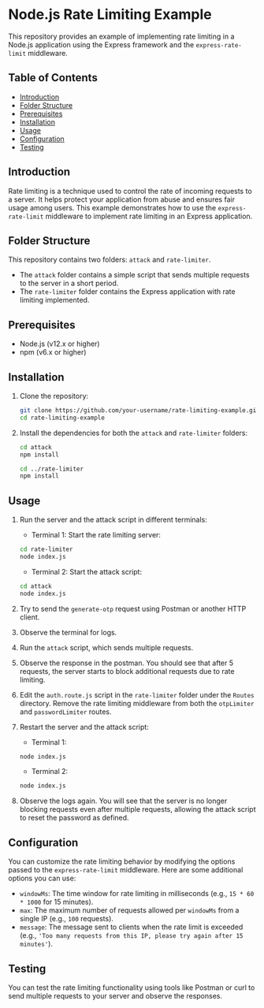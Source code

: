 # Node.js Rate Limiting Example

This repository provides an example of implementing rate limiting in a Node.js application using the Express framework and the `express-rate-limit` middleware.

## Table of Contents

- [Introduction](#introduction)
- [Folder Structure](#folder-structure)
- [Prerequisites](#prerequisites)
- [Installation](#installation)
- [Usage](#usage)
- [Configuration](#configuration)
- [Testing](#testing)


## Introduction

Rate limiting is a technique used to control the rate of incoming requests to a server. It helps protect your application from abuse and ensures fair usage among users. This example demonstrates how to use the `express-rate-limit` middleware to implement rate limiting in an Express application.

## Folder Structure

This repository contains two folders: `attack` and `rate-limiter`.

- The `attack` folder contains a simple script that sends multiple requests to the server in a short period.
- The `rate-limiter` folder contains the Express application with rate limiting implemented.

## Prerequisites

- Node.js (v12.x or higher)
- npm (v6.x or higher)

## Installation

1. Clone the repository:

    ```bash
    git clone https://github.com/your-username/rate-limiting-example.git
    cd rate-limiting-example
    ```

2. Install the dependencies for both the `attack` and `rate-limiter` folders:

    ```bash
    cd attack
    npm install
    ```

    ```bash
    cd ../rate-limiter
    npm install
    ```

## Usage

1. Run the server and the attack script in different terminals:

    - Terminal 1: Start the rate limiting server:

    ```bash
    cd rate-limiter
    node index.js
    ```

    - Terminal 2: Start the attack script:

    ```bash
    cd attack
    node index.js
    ```

2. Try to send the `generate-otp` request using Postman or another HTTP client.

3. Observe the terminal for logs.

4. Run the `attack` script, which sends multiple requests.

5. Observe the response in the postman. You should see that after 5 requests, the server starts to block additional requests due to rate limiting.

6. Edit the `auth.route.js` script in the `rate-limiter` folder under the `Routes` directory. Remove the rate limiting middleware from both the `otpLimiter` and `passwordLimiter` routes.

7. Restart the server and the attack script:

    - Terminal 1:

    ```bash
    node index.js
    ```

    - Terminal 2:

    ```bash
    node index.js
    ```

8. Observe the logs again. You will see that the server is no longer blocking requests even after multiple requests, allowing the attack script to reset the password as defined.

## Configuration

You can customize the rate limiting behavior by modifying the options passed to the `express-rate-limit` middleware. Here are some additional options you can use:

- `windowMs`: The time window for rate limiting in milliseconds (e.g., `15 * 60 * 1000` for 15 minutes).
- `max`: The maximum number of requests allowed per `windowMs` from a single IP (e.g., `100` requests).
- `message`: The message sent to clients when the rate limit is exceeded (e.g., `'Too many requests from this IP, please try again after 15 minutes'`).

## Testing

You can test the rate limiting functionality using tools like Postman or curl to send multiple requests to your server and observe the responses.
